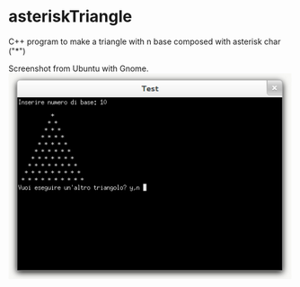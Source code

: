 asteriskTriangle
================

C++ program to make a triangle with n base composed with asterisk char ("*")

Screenshot from Ubuntu with Gnome.
![ScreenShot](/screenshot_linux.png)
